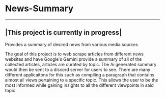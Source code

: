 # News-Summary
---------------------------------------
|This project is currently in progress|
---------------------------------------

Provides a summary of desired news from various media sources

The goal of this project is to web scrape articles from different news websites and have Google's Gemini provide a summary of all of the collected articles, articles are curated by topic. The Ai generated summary would then be sent to a discord server for users to see. There are many different applicaitons for this such as compiling a paragraph that contains almost all views pertaining to a specific topic. This allows the user to be the most informed while gaining insights to all the different viewpoints in said topic
